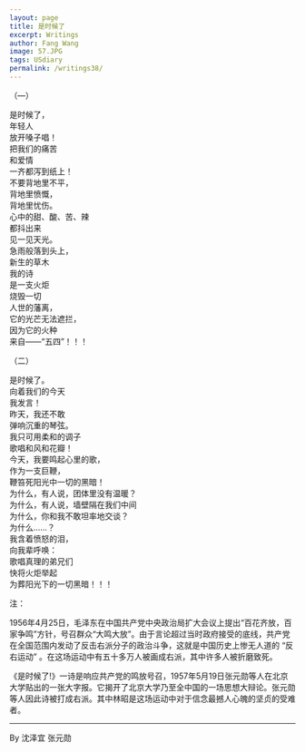 ```yaml
---
layout: page
title: 是时候了
excerpt: Writings
author: Fang Wang
image: 57.JPG
tags: USdiary
permalink: /writings38/
---
```


（—）

是时候了，  
年轻人  
放开嗓子唱！  
把我们的痛苦  
和爱情  
一齐都泻到纸上！  
不要背地里不平，  
背地里愤慨，  
背地里忧伤。  
心中的甜、酸、苦、辣  
都抖出来  
见一见天光。  
急雨般落到头上，  
新生的草木  
我的诗  
是一支火炬  
烧毁一切  
人世的藩离，  
它的光芒无法遮拦，  
因为它的火种  
来自——“五四”！！！  

（二）

是时候了。  
向着我们的今天  
我发言！  
昨天，我还不敢  
弹响沉重的琴弦。  
我只可用柔和的调子  
歌唱和风和花瓣！  
今天，我要鸣起心里的歌，  
作为一支巨鞭，  
鞭笞死阳光中一切的黑暗！  
为什么，有人说，团体里没有温暖？  
为什么，有人说，墙壁隔在我们中间  
为什么，你和我不敢坦率地交谈？  
为什么……？  
我含着愤怒的泪，  
向我辈呼唤：  
歌唱真理的弟兄们  
快将火炬举起  
为葬阳光下的一切黑暗！！！  

注：

​    1956年4月25日，毛泽东在中国共产党中央政治局扩大会议上提出“百花齐放，百家争鸣”方针，号召群众“大鸣大放”。由于言论超过当时政府接受的底线，共产党在全国范围内发动了反击右派分子的政治斗争，这就是中国历史上惨无人道的 “反右运动” 。在这场运动中有五十多万人被画成右派，其中许多人被折磨致死。

​    《是时候了!》一诗是响应共产党的鸣放号召，1957年5月19日张元勋等人在北京大学贴出的一张大字报。它揭开了北京大学乃至全中国的一场思想大辩论。张元勋等人因此诗被打成右派。其中林昭是这场运动中对于信念最撼人心魄的坚贞的受难者。

****

By 沈泽宜  张元勋
